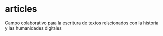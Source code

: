 # articles
Campo colaborativo para la escritura de textos relacionados con la historia y las humanidades digitales
